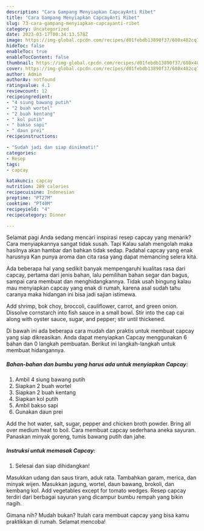 ```yaml
---
description: "Cara Gampang Menyiapkan CapcayAnti Ribet"
title: "Cara Gampang Menyiapkan CapcayAnti Ribet"
slug: 73-cara-gampang-menyiapkan-capcayanti-ribet
category: Uncategorized
date: 2023-03-17T00:34:13.578Z
image: https://img-global.cpcdn.com/recipes/d01febdb13890f37/680x482cq70/capcay-foto-resep-utama.jpg
hideToc: false
enableToc: true
enableTocContent: false
thumbnail: https://img-global.cpcdn.com/recipes/d01febdb13890f37/680x482cq70/capcay-foto-resep-utama.jpg
cover: https://img-global.cpcdn.com/recipes/d01febdb13890f37/680x482cq70/capcay-foto-resep-utama.jpg
author: Admin
authorAv: notfound
ratingvalue: 4.1
reviewcount: 12
recipeingredient:
- "4 siung bawang putih"
- "2 buah wortel"
- "2 buah kentang"
- " kol putih"
- " bakso sapi"
- " daun prei"
recipeinstructions:

- "Sudah jadi dan siap dinikmati!"
categories:
- Resep
tags:
- capcay

katakunci: capcay 
nutrition: 289 calories
recipecuisine: Indonesian
preptime: "PT27M"
cooktime: "PT40M"
recipeyield: "4"
recipecategory: Dinner

---
```



Selamat pagi Anda sedang mencari inspirasi resep capcay yang menarik? Cara menyiapkannya sangat tidak susah. Tapi Kalau salah mengolah maka hasilnya akan hambar dan bahkan tidak sedap. Padahal capcay yang enak harusnya Kan punya aroma dan cita rasa yang dapat memancing selera kita.


Ada beberapa hal yang sedikit banyak mempengaruhi kualitas rasa dari capcay, pertama dari jenis bahan, lalu pemilihan bahan segar dan bagus, sampai cara membuat dan menghidangkannya. Tidak usah bingung kalau mau menyiapkan capcay yang enak di rumah, karena asal sudah tahu caranya maka hidangan ini bisa jadi sajian istimewa.

Add shrimp, bok choy, broccoli, cauliflower, carrot, and green onion. Dissolve cornstarch into fish sauce in a small bowl. Stir into the cap cai along with oyster sauce, sugar, and pepper; stir until thickened.


Di bawah ini ada beberapa cara mudah dan praktis untuk membuat capcay yang siap dikreasikan. Anda dapat menyiapkan Capcay menggunakan 6 bahan dan 0 langkah pembuatan. Berikut ini langkah-langkah untuk membuat hidangannya.

<!--inarticleads1-->

##### Bahan-bahan dan bumbu yang harus ada untuk menyiapkan Capcay:

1. Ambil 4 siung bawang putih
1. Siapkan 2 buah wortel
1. Siapkan 2 buah kentang
1. Siapkan  kol putih
1. Ambil  bakso sapi
1. Gunakan  daun prei


Add the hot water, salt, sugar, pepper and chicken broth powder. Bring all over medium heat to boil. Cara membuat capcay sederhana aneka sayuran. Panaskan minyak goreng, tumis bawang putih dan jahe. 

<!--inarticleads2-->

##### Instruksi untuk memasak Capcay:


1. Selesai dan siap dihidangkan!

Masukkan udang dan saus tiram, aduk rata. Tambahkan garam, merica, dan minyak wijen. Masukkan jagung, wortel, daun bawang, brokoli, dan kembang kol. Add vegetables except for tomato wedges. Resep capcay terdiri dari berbagai sayuran yang dicampur bumbu rempah yang bikin nagih. 

Gimana nih? Mudah bukan? Itulah cara membuat capcay yang bisa kamu praktikkan di rumah. Selamat mencoba!
